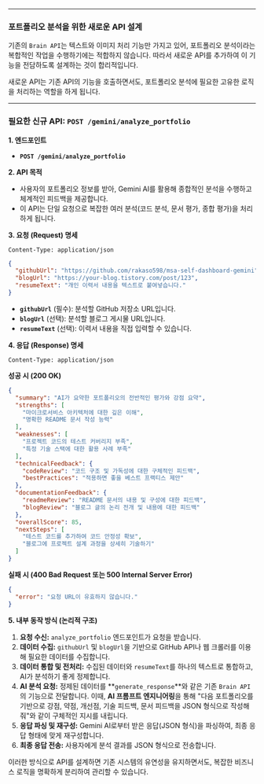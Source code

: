 -----

### **포트폴리오 분석을 위한 새로운 API 설계**

기존의 `Brain API`는 텍스트와 이미지 처리 기능만 가지고 있어, 포트폴리오 분석이라는 복합적인 작업을 수행하기에는 적합하지 않습니다. 따라서 새로운 API를 추가하여 이 기능을 전담하도록 설계하는 것이 합리적입니다.

새로운 API는 기존 API의 기능을 호출하면서도, 포트폴리오 분석에 필요한 고유한 로직을 처리하는 역할을 하게 됩니다.

-----

### **필요한 신규 API: `POST /gemini/analyze_portfolio`**

**1. 엔드포인트**

  * **`POST /gemini/analyze_portfolio`**

**2. API 목적**

  * 사용자의 포트폴리오 정보를 받아, Gemini AI를 활용해 종합적인 분석을 수행하고 체계적인 피드백을 제공합니다.
  * 이 API는 단일 요청으로 복잡한 여러 분석(코드 분석, 문서 평가, 종합 평가)을 처리하게 됩니다.

**3. 요청 (Request) 명세**

`Content-Type: application/json`

```json
{
  "githubUrl": "https://github.com/rakaso598/msa-self-dashboard-gemini",
  "blogUrl": "https://your-blog.tistory.com/post/123",
  "resumeText": "개인 이력서 내용을 텍스트로 붙여넣습니다."
}
```

  * **`githubUrl`** (필수): 분석할 GitHub 저장소 URL입니다.
  * **`blogUrl`** (선택): 분석할 블로그 게시물 URL입니다.
  * **`resumeText`** (선택): 이력서 내용을 직접 입력할 수 있습니다.

**4. 응답 (Response) 명세**

`Content-Type: application/json`

**성공 시 (200 OK)**

```json
{
  "summary": "AI가 요약한 포트폴리오의 전반적인 평가와 강점 요약",
  "strengths": [
    "마이크로서비스 아키텍처에 대한 깊은 이해",
    "명확한 README 문서 작성 능력"
  ],
  "weaknesses": [
    "프로젝트 코드의 테스트 커버리지 부족",
    "특정 기술 스택에 대한 활용 사례 부족"
  ],
  "technicalFeedback": {
    "codeReview": "코드 구조 및 가독성에 대한 구체적인 피드백",
    "bestPractices": "적용하면 좋을 베스트 프랙티스 제안"
  },
  "documentationFeedback": {
    "readmeReview": "README 문서의 내용 및 구성에 대한 피드백",
    "blogReview": "블로그 글의 논리 전개 및 내용에 대한 피드백"
  },
  "overallScore": 85,
  "nextSteps": [
    "테스트 코드를 추가하여 코드 안정성 확보",
    "블로그에 프로젝트 설계 과정을 상세히 기술하기"
  ]
}
```

**실패 시 (400 Bad Request 또는 500 Internal Server Error)**

```json
{
  "error": "요청 URL이 유효하지 않습니다."
}
```

**5. 내부 동작 방식 (논리적 구조)**

1.  **요청 수신:** `analyze_portfolio` 엔드포인트가 요청을 받습니다.
2.  **데이터 수집:** `githubUrl` 및 `blogUrl`을 기반으로 GitHub API나 웹 크롤러를 이용해 필요한 데이터를 수집합니다.
3.  **데이터 통합 및 전처리:** 수집된 데이터와 `resumeText`를 하나의 텍스트로 통합하고, AI가 분석하기 좋게 정제합니다.
4.  **AI 분석 요청:** 정제된 데이터를 \*\*`generate_response`\*\*와 같은 기존 `Brain API`의 기능으로 전달합니다. 이때, **AI 프롬프트 엔지니어링**을 통해 "다음 포트폴리오를 기반으로 강점, 약점, 개선점, 기술 피드백, 문서 피드백을 JSON 형식으로 작성해 줘"와 같이 구체적인 지시를 내립니다.
5.  **응답 파싱 및 재구성:** Gemini AI로부터 받은 응답(JSON 형식)을 파싱하여, 최종 응답 형태에 맞게 재구성합니다.
6.  **최종 응답 전송:** 사용자에게 분석 결과를 JSON 형식으로 전송합니다.

이러한 방식으로 API를 설계하면 기존 시스템의 유연성을 유지하면서도, 복잡한 비즈니스 로직을 명확하게 분리하여 관리할 수 있습니다.